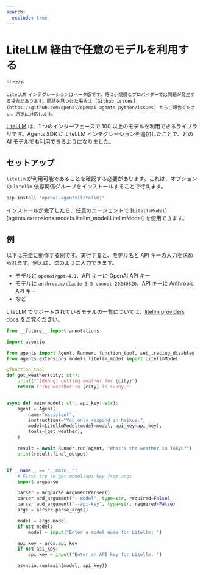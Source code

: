 ```yaml
---
search:
  exclude: true
---
```

# LiteLLM 経由で任意のモデルを利用する

!!! note

    LiteLLM インテグレーションはベータ版です。特に小規模なプロバイダーでは問題が発生する場合があります。問題を見つけた場合は [Github issues](https://github.com/openai/openai-agents-python/issues) からご報告ください。迅速に対応します。

[LiteLLM](https://docs.litellm.ai/docs/) は、1 つのインターフェースで 100 以上のモデルを利用できるライブラリです。Agents SDK に LiteLLM インテグレーションを追加したことで、どの AI モデルでも利用できるようになりました。

## セットアップ

`litellm` が利用可能であることを確認する必要があります。これは、オプションの `litellm` 依存関係グループをインストールすることで行えます。

```bash
pip install "openai-agents[litellm]"
```

インストールが完了したら、任意のエージェントで [`LitellmModel`][agents.extensions.models.litellm_model.LitellmModel] を使用できます。

## 例

以下は完全に動作する例です。実行すると、モデル名と API キーの入力を求められます。例えば、次のように入力できます。

-   モデルに `openai/gpt-4.1`、API キーに OpenAI API キー
-   モデルに `anthropic/claude-3-5-sonnet-20240620`、API キーに Anthropic API キー
-   など

LiteLLM でサポートされているモデルの一覧については、[litellm providers docs](https://docs.litellm.ai/docs/providers) をご覧ください。

```python
from __future__ import annotations

import asyncio

from agents import Agent, Runner, function_tool, set_tracing_disabled
from agents.extensions.models.litellm_model import LitellmModel

@function_tool
def get_weather(city: str):
    print(f"[debug] getting weather for {city}")
    return f"The weather in {city} is sunny."


async def main(model: str, api_key: str):
    agent = Agent(
        name="Assistant",
        instructions="You only respond in haikus.",
        model=LitellmModel(model=model, api_key=api_key),
        tools=[get_weather],
    )

    result = await Runner.run(agent, "What's the weather in Tokyo?")
    print(result.final_output)


if __name__ == "__main__":
    # First try to get model/api key from args
    import argparse

    parser = argparse.ArgumentParser()
    parser.add_argument("--model", type=str, required=False)
    parser.add_argument("--api-key", type=str, required=False)
    args = parser.parse_args()

    model = args.model
    if not model:
        model = input("Enter a model name for Litellm: ")

    api_key = args.api_key
    if not api_key:
        api_key = input("Enter an API key for Litellm: ")

    asyncio.run(main(model, api_key))
```